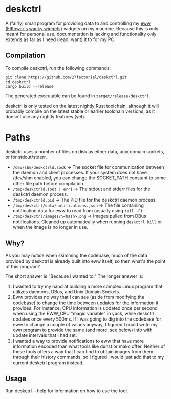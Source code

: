 # deskctrl

A (fairly) small program for providing data to and controlling my 
[eww (ElKowar's wacky widgets)](https://github.com/elkowar/eww) widgets on my machine. Because this 
is only meant for personal use, documentation is lacking and functionality only extends as far as I
need (read: want) it to for my PC.

## Compilation

To compile deskctrl, run the following commands:

```shell
git clone https://github.com/27factorial/deskctrl.git
cd deskctrl
cargo build --release
```
The generated executable can be found in `target/release/deskctrl`.

deskctrl is only tested on the latest nightly Rust toolchain, although it will probably compile on 
the latest stable or earlier toolchain versions, as it doesn't use any nightly features (yet).

# Paths
deskctrl uses a number of files on disk as either data, unix domain sockets, or for stdout/stderr.

- `/dev/shm/deskctrld.sock` -> The socket file for communication between the daemon and client 
  processes. If your system does not have /dev/shm enabled, you can change the SOCKET_PATH constant
  to some other file path before compilation.
- `/tmp/deskctrld.{out | err}` -> The stdout and stderr files for the deskctrl daemon process.
- `/tmp/deskctrld.pid` -> The PID file for the deskctrl daemon process.
- `/tmp/deskctrl/data/notifications.json` -> The file containing notification data for eww to read 
    from (usually using `tail -F`).
- `/tmp/deskctrl/images/\<hash>.png` -> Images pulled from DBus notifications. Cleaned up
   automatically when running `deskctrl kill` or when the image is no longer in use.

## Why?
As you may notice when skimming the codebase, much of the data provided by deskctrl is already built
into eww itself, so then what's the point of this program?

The short answer is "Because I wanted to." The longer answer is:
1. I wanted to try my hand at building a more complex Linux program that utilizes daemons, DBus, 
   and Unix Domain Sockets.
2. Eww provides no way that I can see (aside from modifying the codebase) to change the time between
   updates for the information it provides. For instance, CPU information is updated once per second
   when using the EWW_CPU "magic variable" in yuck, while deskctrl updates once every 500ms. If I was
   going to dig into the codebase for eww to change a couple of values anyway, I figured I could
   write my own program to provide the same (and more, see below) info with update intervals that
   I had set.
3. I wanted a way to provide notifications to eww that have more information encoded than what tools
   like dunst or mako offer. Neither of these tools offers a way that I can find to obtain images
   from them through their history commands, so I figured I would just add that to my current
   deskctrl program instead.

## Usage
Run deskctrl --help for information on how to use the tool.